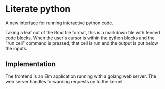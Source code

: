 # Literate python

A new interface for running interactive python code.

Taking a leaf out of the Rmd file format, this is a markdown file with
fenced code blocks. When the user's cursor is within the python blocks
and the "run cell" command is pressed, that cell is run and the output
is put below the inputs.

## Implementation

The frontend is an Elm application running with a golang web server. The
web server handles forwarding requests on to the kernel.
